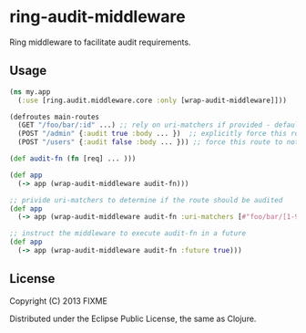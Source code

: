# ring-audit-middleware

Ring middleware to facilitate audit requirements.

## Usage

```clojure
(ns my.app
  (:use [ring.audit.middleware.core :only [wrap-audit-middleware]]))

(defroutes main-routes
  (GET "/foo/bar/:id" ...) ;; rely on uri-matchers if provided - default is to audit route
  (POST "/admin" {:audit true :body ... })  ;; explicitly force this route to be audited with the :audit key
  (POST "/users" {:audit false :body ... })) ;; force this route to not be audited even if uri-matchers find a match

(def audit-fn (fn [req] ... )))

(def app
  (-> app (wrap-audit-middleware audit-fn)))

;; privide uri-matchers to determine if the route should be audited
(def app
  (-> app (wrap-audit-middleware audit-fn :uri-matchers [#"foo/bar/[1-9]+" #"admin/*" #"users"])))

;; instruct the middleware to execute audit-fn in a future
(def app
  (-> app (wrap-audit-middleware audit-fn :future true)))
```

## License

Copyright (C) 2013 FIXME

Distributed under the Eclipse Public License, the same as Clojure.
